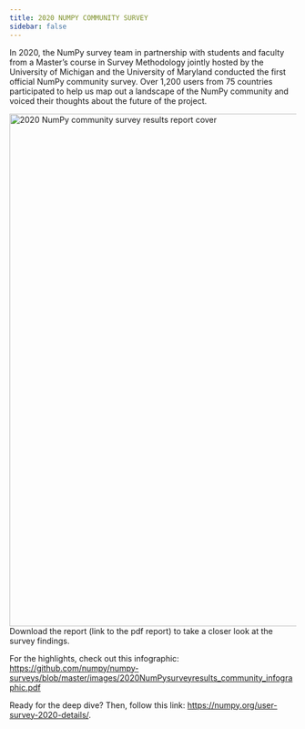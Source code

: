 ```yaml
---
title: 2020 NUMPY COMMUNITY SURVEY
sidebar: false
---
```


In 2020, the NumPy survey team in partnership with students and faculty from a Master’s course in Survey Methodology jointly hosted by the University of Michigan and the University of Maryland conducted the first official NumPy community survey. Over 1,200 users from 75 countries participated to help us map out a landscape of the NumPy community and voiced their thoughts about the future of the project.


<img src="https://github.com/InessaPawson/numpy.org/blob/bb77ac3f9ef43d3e27275387d5abd6e5114b0375/static/surveys/2020NumPysurveyresults_report_cover.png" alt="2020 NumPy community survey results report cover" align="right" width="900">


Download the report (link to the pdf report) to take a closer look at the survey findings.


For the highlights, check out this infographic: https://github.com/numpy/numpy-surveys/blob/master/images/2020NumPysurveyresults_community_infographic.pdf


Ready for the deep dive? Then, follow this link: https://numpy.org/user-survey-2020-details/.

